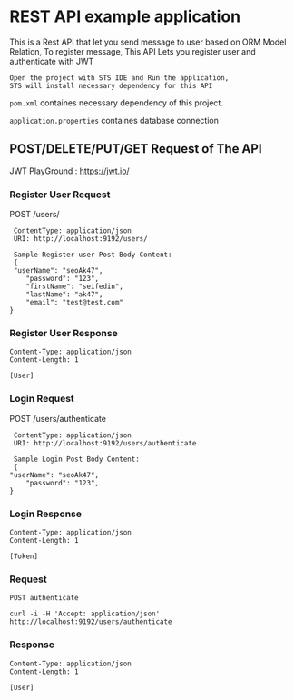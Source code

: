 # REST API example application

This is a Rest API that let you send message to user based on ORM Model Relation, 
To register message, This API Lets you register user and authenticate with JWT

    Open the project with STS IDE and Run the application,
    STS will install necessary dependency for this API 

`pom.xml` containes necessary dependency of this project.

`application.properties` containes database connection

## POST/DELETE/PUT/GET Request of The API

JWT PlayGround : https://jwt.io/

### Register User Request

POST /users/
   
     ContentType: application/json 
     URI: http://localhost:9192/users/   
     
     Sample Register user Post Body Content:
     {    
	 "userName": "seoAk47",
        "password": "123",
        "firstName": "seifedin",
        "lastName": "ak47",
        "email": "test@test.com"    
    }
   
### Register User Response

    Content-Type: application/json
    Content-Length: 1

    [User]
    
 
 ### Login Request

POST /users/authenticate
   
     ContentType: application/json 
     URI: http://localhost:9192/users/authenticate  
     
     Sample Login Post Body Content:
     {    
	"userName": "seoAk47",
        "password": "123",  
    }
   
### Login Response

    Content-Type: application/json
    Content-Length: 1

    [Token]

### Request

`POST authenticate`

    curl -i -H 'Accept: application/json' http://localhost:9192/users/authenticate

### Response

    Content-Type: application/json
    Content-Length: 1

    [User]
